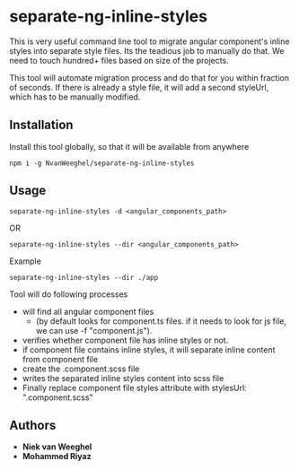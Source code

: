 # separate-ng-inline-styles

This is very useful command line tool to migrate angular component's inline styles into separate style files.
Its the teadious job to manually do that. We need to touch hundred+ files based on size of the projects. 

This tool will automate migration process and do that for you within fraction of seconds.
If there is already a style file, it will add a second styleUrl, which has to be manually modified.

## Installation

Install this tool globally, so that it will be available from anywhere

```
npm i -g NvanWeeghel/separate-ng-inline-styles
```
## Usage

```
separate-ng-inline-styles -d <angular_components_path>
 ```
 OR
 
 ```
 separate-ng-inline-styles --dir <angular_components_path>
  ```
 
 Example
 
 ```
separate-ng-inline-styles --dir ./app
```  
Tool will do following processes
 - will find all angular component files 
   - (by default looks for component.ts files. if it needs to look for js file, we can use -f "component.js"). 
 - verifies whether component file has inline styles or not. 
 - if component file contains inline styles, it will separate inline content from component file
 - create the <componentname>.component.scss file
 - writes the separated inline styles content into scss file
 - Finally replace component file styles attribute with stylesUrl: "<componentName>.component.scss"

## Authors

* **Niek van Weeghel**
* **Mohammed Riyaz**
